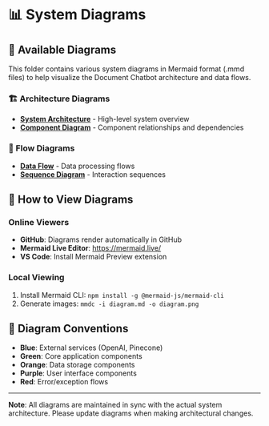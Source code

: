 # 📊 System Diagrams

## 📁 Available Diagrams

This folder contains various system diagrams in Mermaid format (.mmd files) to help visualize the Document Chatbot architecture and data flows.

### 🏗️ Architecture Diagrams
- **[System Architecture](./system-architecture.mmd)** - High-level system overview
- **[Component Diagram](./component-diagram.mmd)** - Component relationships and dependencies

### 🔄 Flow Diagrams
- **[Data Flow](./data-flow.mmd)** - Data processing flows
- **[Sequence Diagram](./sequence-diagram.mmd)** - Interaction sequences

## 🔧 How to View Diagrams

### Online Viewers
- **GitHub**: Diagrams render automatically in GitHub
- **Mermaid Live Editor**: https://mermaid.live/
- **VS Code**: Install Mermaid Preview extension

### Local Viewing
1. Install Mermaid CLI: `npm install -g @mermaid-js/mermaid-cli`
2. Generate images: `mmdc -i diagram.md -o diagram.png`

## 📝 Diagram Conventions

- **Blue**: External services (OpenAI, Pinecone)
- **Green**: Core application components
- **Orange**: Data storage components
- **Purple**: User interface components
- **Red**: Error/exception flows

---

**Note**: All diagrams are maintained in sync with the actual system architecture. Please update diagrams when making architectural changes.